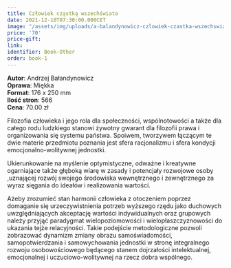 ```yaml
---
title: Człowiek cząstką wszechświata
date: 2021-12-10T07:30:00.000CET
image: "/assets/img/uploads/a-balandynowicz-czlowiek-czastka-wszechswiata.jpg"
price: '70' 
price-gift: 
link: 
identifier: Book-Other
order: book-1
---
```

 
**Autor**: Andrzej Bałandynowicz      
**Oprawa**: Miękka      
**Format**: 176 x 250 mm  
**Ilość stron**: 566     
**Cena**: 70.00 zł

Filozofia człowieka i jego rola dla społeczności, wspólnotowości a także dla całego rodu ludzkiego stanowi żywotny gwarant dla filozofii prawa i organizowania się systemu państwa. Spoiwem, tworzywem łączącym te dwie materie przedmiotu poznania jest sfera racjonalizmu i sfera kondycji emocjonalno-wolitywnej jednostki. 

Ukierunkowanie na myślenie optymistyczne, odważne i kreatywne ogarniające także głęboką wiarę w zasady i potencjały rozwojowe osoby ,uznającej rozwój swojego środowiska wewnętrznego i zewnętrznego za wyraz sięgania do ideałów i realizowania wartości. 

Ażeby zrozumieć stan harmonii człowieka z otoczeniem poprzez domaganie się urzeczywistnienia potrzeb wyższego rzędu jako duchowych uwzględniających akceptację wartości indywidualnych oraz grupowych należy przyjąć paradygmat wielopoziomowości i wielopłaszczyznowości do ukazania tejże relacyjności. Takie podejście metodologiczne pozwoli zobrazować dynamizm zmiany obrazu samoświadomości, samopotwierdzania i samowychowania jednostki w stronę integralnego rozwoju osobowościowego będącego stanem dojrzałości intelektualnej, emocjonalnej i uczuciowo-wolitywnej na rzecz dobra wspólnego.
